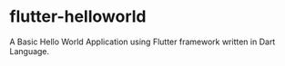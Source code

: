 # flutter-helloworld
A Basic Hello World Application using Flutter framework written in Dart Language.
